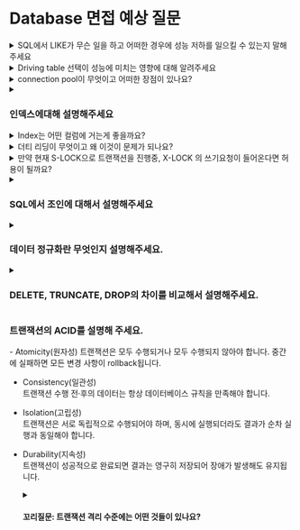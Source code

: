 # Database 면접 예상 질문

<details>
<summary>SQL에서 LIKE가 무슨 일을 하고 어떠한 경우에 성능 저하를 일으킬 수 있는지 말해주세요</summary>

<br>

- LIKE 는 문자열 데이터에서 문자열 패턴 매칭에 사용되는 키워드입니다.
- 와일드카드라는 특수 문자와 함께 사용되는데 % 기호는 0개 이상의 모든 문자, _는 1개의 단일 문자를 의미합니다.
- LIKE는 %가 패턴의 가장 앞부분에 있는 경우 INDEX 사용이 제한되어 전체 테이블 스캔이 발생해 성능 저하를 일으킬 수 있습니다.

    <details>
    <summary>꼬리질문 : 그렇다면 LIKE의 성능 개선 방법에는 어떤 것이 있는지 알려주세요</summary>
    
    <br>

    - 첫번째 방법으로는 패턴 앞에 %를 피해 index가 효율적으로 사용되게 하는 것입니다.
    - 두번째 방법으로는 패턴 앞에 %가 반드시 필요한 경우 Full Text INDEX나 전문 검색 엔진을 활용하는 것입니다.
    
    </details>
</details>



<details>
<summary>Driving table 선택이 성능에 미치는 영향에 대해 알려주세요</summary>

<br>

- Driving table은 join시 먼저 access되는 테이블이고 Driven table은 Driving table로부터 값을 받아 나중에 access되는 테이블입니다. 
- Driving table의 행 수만큼 반복적으로 Driven table을 조회하기 때문에 행 수가 적고, 조건으로 걸러질 가능성이 높은 테이블을 Driving table로 삼는 것이 효율적입니다.
- 데이터 많은 테이블이 Driving table 되면 반복 조회 횟수 많아져 느려질 수 있습니다.
- 데이터 적은 테이블이 Driving table 되면 반복 조회가 적어져 빨라질 수 있습니다.

    <details>
    <summary>꼬리질문 : index는 Driven, Driving 둘 중 어떤 테이블에 있는게 좋은가요?</summary>
    
    <br>

    - Driven table에 Index가 있는 것이 성능적으로 좋습니다.
    - Index가 있다면 Driven table을 순회하지 않고 빨리 찾을 수 있어서 Driven table 조인 컬럼에 Index 있을 때 성능 좋습니다.
    - Driving table은 일반적으로 한번만 full scan하기 때문에 Driving table에는 있으면 좋지만 없어도 상관 없습니다.

    
    </details>
</details>



<details>
<summary>connection pool이 무엇이고 어떠한 장점이 있나요?</summary>

<br>

- connection pool이란 Connection 객체를 Application 실행 시 미리 일정 수만큼 생성 후 pool에 저장해두고, 필요할 때마다 Connection 할당받아 사용한 뒤 반환하는 기법입니다.
- 장점으로는
- 매번 Connection 생성, 종료에 드는 overhead를 줄여 성능이 향상됩니다.
- 또 동시에 연결되는 Connection 수를 제한해 DB 서버에 과도한 부하 방지할 수 있습니다.
- 마지막으로 Connection 관리를 중앙 집중화해 Connection 누수 및 자원 고갈 문제 방지해 안전성을 향상 시킬 수 있습니다.

    <details>
    <summary>꼬리질문 : connection pool에서 발생 가능한 문제는 어떤 문제가 있나요?</summary>
    
    <br>

    - Connection Pool에 미리 생성된 Connection 수가 Application 동시 요청량보다 부족한 경우 Connection 수 부족으로 인한 대기 시간 증가할 수 있습니다.
    - Connection Pool 크기 너무 크게 설정해 Thread Pool 크기와 Connection Pool 크기 사이 불균형 발생해 connection이 놀고 있거나 Thread 증가로 많은 Context switching 발생할 수 있습니다.
    - Application이 마지막에 Connection 적절히 반환하지 않으면 Connection 누수가 발생해 Pool이 고갈될 수 있습니다.
    - DB 서버가 Connection 끊었는데 Connection Pool은 아직 살아있다고 인식해 죽은 Connection 사용해 쿼리 실행 시 오류가 발생 가능합니다.

    
    </details>
</details>



<details>
<summary><h3>인덱스에대해 설명해주세요</h3></summary>
인덱스는 검색 속도를 높이기 위한 자료구조입니다.  
책의 목차처럼 특정 컬럼을 기준으로 빠르게 탐색할 수 있게 해줍니다.  
다만, 추가적인 저장공간이 들고 성능면에서도 인덱스는 INSERT, UPDATE, DELETE같은 데이터 변경 시 추가적인 인덱스 수정이 필요하므로 쓰기 성능이 저하될 수 있습니다.    
따라서 조회를 빠르게 해야 하는 컬럼에만 인덱스를 생성하는 것이 좋습니다.
    <details>
    <summary><h4>꼬리질문: 인덱스는 어떤 자료구조로 구현되나요?</h4></summary>
    - 일반적으로 B-트리(Balanced Tree) 또는 B+트리 자료구조로 구현됩니다.
    - B-트리는 균형 트리 구조로, 모든 리프 노드가 동일한 깊이에 있어 탐색 시간이 일정합니다.
    - 또한, DB 인덱스는 메모리가 아닌 디스크 페이지 단위로 저장됩니다. B-트리는 한 노드가 많은 key를 저장할 수 있으므로
    트리의 높이를 낮게 유지할 수 있고, 디스크 접근 횟수를 최소화할 수 있습니다.
    - B+트리는 B-트리의 변형으로, 리프 노드에만 데이터가 저장되고, 내부 노드는 인덱스 역할만 수행하여 범위 검색에 유리합니다
    리프 노드는 서로 연결 리스트로 연결되어 있어 순차 접근이 효율적입니다.
    > IO의 느린 속도와 B트리의 낮은 높이로인한 적은 접근 횟수를 연결시키면 best
    </details>
    <details>
    <summary><h4>꼬리질문: hash보다 B-트리 인덱스를 주로 사용하는 이유는?</h4></summary>
    - B-트리 인덱스는 범위 검색에 유리하며, 정렬된 데이터에 대한 탐색이 효율적입니다.  
    - 반면, 해시 인덱스는 정확한 값 검색에만 적합하며, 범위 검색이나 정렬된 데이터 탐색에는 부적합합니다.
    </details>
</details>



<details>
<summary>Index는 어떤 컬럼에 거는게 좋을까요?</summary>

<br>

- 카디널리티가 높은 컬럼
- 실제 작업에서 많이 활용되는 컬럼
- INSERT, UPDATE, DELETE가 자주 발생하지 않는 컬럼
- Primary key, 되도록 작은 데이터 타입 가지는 컬럼에 거는 것이 좋습니다.

    <details>
    <summary>꼬리질문 : Index가 적용이 안되는 경우에는 어떠한 경우가 있나요?</summary>
    
    <br>

    - 첫번째로 Index가 설정된 컬럼을 WHERE절 조건으로 걸지 않으면 Index가 적용되지 않고 Full Table Scan이 발생합니다.
    - 두번째로 인덱스 컬럼에 함수를 적용하거나 연산이 들어가면 인덱스가 무시됩니다.
    - 세번째로 LIKE 연산자에서 %가 앞에 위치하는 경우 인덱스가 적용되지 않습니다.
    - 마지막으로 인덱스 컬럼의 데이터 타입과 다른 타입과 비교할 경우 인덱스가 적용되지 않습니다.

    
    </details>
</details>



<details>
<summary>더티 리딩이 무엇이고 왜 이것이 문제가 되나요?</summary>

<br>

- 커밋되지 않은 데이터를 다른 트랜잭션이 읽는 현상입니다. 롤백 시 잘못된 데이터를 참조하게 되어 데이터 일관성이 깨집니다.

    <details>
    <summary>꼬리질문 : 더티 리딩을 방지하기 위해선 어떻게 해야하나요?</summary>
    
    <br>

    - READ COMMITTED 이상의 격리 수준을 사용하거나, 잠금(Lock)으로 커밋 전 데이터 접근을 막습니다.
    
    </details>
</details>



<details>
<summary>만약 현재 S-LOCK으로 트랜잭션을 진행중, X-LOCK 의 쓰기요청이 들어온다면 허용이 될까요?</summary>

- 허용되지 않습니다. S-LOCK은 읽기 전용이기 때문에 쓰기(X-LOCK) 요청은 대기 상태에 들어갑니다.

    <details>
    <summary>꼬리질문 : 낙관적 LOCK 과 비관적 LOCK에 대해 설명이 가능한가요?</summary>

    - 낙관적은 충돌이 드물다고 가정하고 커밋 시점에 검증, 비관적은 처음부터 락을 걸어 충돌을 방지합니다.
    </details>
</details>



<details>
<summary><h3>SQL에서 조인에 대해서 설명해주세요</h3></summary>
    > 두 개의 테이블을 서로 묶어서 하나의 결과를 만들어 내는 것을 의미합니다.
    <details>
    <summary><h4>꼬리질문 : 왼쪽 테이블에 있는 값이 오른쪽 테이블에 없는 값일 때, left 조인과 right 조인을 비교해서 설명해주세요.</h4></summary>
        > left 조인은 왼쪽 테이블 값은 무조건 결과에 포함되고 오른쪽 테이블에 일치하는 값이 없으면 null로 표시됩니다. 반대로 right 조인은 왼쪽 테이블만 있는 값은 제외되고 오른쪽 테이블의 모든 값은 포함됩니다.
    </details>
    <details>
    <summary><h4>꼬리질문 : SQL에서 쿼리의 수행 순서에 대해 설명해주세요.</h4></summary>
        > from, join > where > group by > having > select > distinct > order by > limit, offset
    </details>
</details>



<details>
<summary><h3>데이터 정규화란 무엇인지 설명해주세요.</h3></summary>
    > 데이터의 중복을 최소화하고, 데이터의 일관성 및 무결성을 확보하기 위해 테이블을 분해하는 과정입니다.
    <details>
    <summary><h4>꼬리질문 : 이상 현상의 종류에 대해 알려주세요.</h4></summary>
        > 삽입 이상은 존재하지 않는 값은 삽입 할 수 없는 문제가 발생하는 것이고, 수정 이상은 하나의 데이터를 수정함으로써 데이터의 일관성이 깨져버리는 것이고, 삭제 이상은 데이터를 삭제함으로써 다른 데이터까지 사라지는 문제가 발생하는 것을 의미합니다.
    </details>
</details>



<details>
<summary><h3>DELETE, TRUNCATE, DROP의 차이를 비교해서 설명해주세요.</h3></summary>
    > DELETE는 테이블의 특정 행만 지울 수 있으며 롤백이 가능합니다. 하지만 TRUNCATE는 테이블의 구조만 남기고 모든 행만 지우며 롤백이 불가능합니다. DROP은 테이블 자체의 구조를 지우는 방식이며 역시 롤백이 불가능한 방식입니다.
</details>



<summary><h3>트랜잭션의 ACID를  설명해 주세요.</h3></summary>
- Atomicity(원자성)  
트랜잭션은 모두 수행되거나 모두 수행되지 않아야 합니다.
중간에 실패하면 모든 변경 사항이 rollback됩니다.

- Consistency(일관성)  
트랜잭션 수행 전·후의 데이터는 항상 데이터베이스 규칙을 만족해야 합니다.

- Isolation(고립성)  
트랜잭션은 서로 독립적으로 수행되어야 하며, 동시에 실행되더라도 결과가 순차 실행과 동일해야 합니다.

- Durability(지속성)  
트랜잭션이 성공적으로 완료되면 결과는 영구히 저장되어 장애가 발생해도 유지됩니다.
    <details>
    <summary><h4>꼬리질문: 트랜잭션 격리 수준에는 어떤 것들이 있나요?</h4></summary>
    - READ UNCOMMITTED (커밋되지 않은 읽기)  
    다른 트랜잭션에서 커밋되지 않은 데이터(Dirty Data) 도 읽을 수 있습니다.
    성능은 가장 좋으나, 일관성이 매우 낮아 거의 사용하지 않습니다.  
    Dirty Read,	Unrepeatable Read, Phantom Data Read 모두 발생합니다

    - READ COMMITTED (커밋된 읽기)
    커밋된 데이터만 읽을 수 있습니다.
    Unrepeatable Read, Phantom Data Read이 발생 가능합니다

    - REPEATABLE READ (반복 가능 읽기)  
    한 트랜잭션 내에서 같은 데이터를 여러 번 읽어도 값이 동일하게 유지됩니다.
    Phantom Data Read만 발생 가능합니다

    - SERIALIZABLE (직렬화)  
    트랜잭션을 직렬적으로 수행한 것과 동일한 효과입니다.
    동시성이 낮아지고 성능이 저하되기 때문에 잘 사용되지 않습니다.
    Dirty Read	Unrepeatable Read	Phantom Read 모두 발생하지 않습니다
    </details>
</details>
